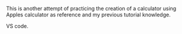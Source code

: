 

This is another attempt of practicing the creation of a calculator using Apples calculator as reference and my previous tutorial knowledge.

VS code.
